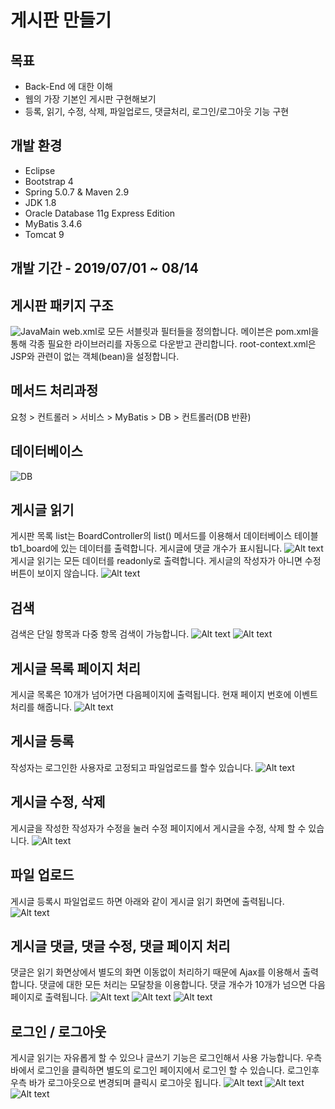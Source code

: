 # 게시판 만들기
## 목표
- Back-End 에 대한 이해
- 웹의 가장 기본인 게시판 구현해보기
- 등록, 읽기, 수정, 삭제, 파일업로드, 댓글처리, 로그인/로그아웃 기능 구현
## 개발 환경
- Eclipse
- Bootstrap 4
- Spring 5.0.7 & Maven 2.9
- JDK 1.8
- Oracle Database 11g Express Edition
- MyBatis 3.4.6
- Tomcat 9
## 개발 기간 - 2019/07/01 ~ 08/14
## 게시판 패키지 구조
![JavaMain](./md_resources/c1.PNG)
web.xml로 모든 서블릿과 필터들을 정의합니다. 메이븐은 pom.xml을 통해 각종 필요한 라이브러리를 자동으로 다운받고 관리합니다. root-context.xml은 JSP와 관련이 없는 객체(bean)을 설정합니다.
## 메서드 처리과정
요청 > 컨트롤러 > 서비스 > MyBatis > DB > 컨트롤러(DB 반환)
## 데이터베이스
![DB](./md_resources/d1.PNG)
## 게시글 읽기
게시판 목록 list는 BoardController의 list() 메서드를 이용해서 데이터베이스 테이블 tb1_board에
있는 데이터를 출력합니다. 게시글에 댓글 개수가 표시됩니다. 
![Alt text](./md_resources/board.PNG)
게시글 읽기는 모든 데이터를 readonly로 출력합니다. 게시글의 작성자가 아니면 수정버튼이 보이지 않습니다.
![Alt text](./md_resources/read.PNG)
## 검색
검색은 단일 항목과 다중 항목 검색이 가능합니다.
![Alt text](./md_resources/search.PNG)
![Alt text](./md_resources/search2.PNG)
## 게시글 목록 페이지 처리
게시글 목록은 10개가 넘어가면 다음페이지에 출력됩니다. 현재 페이지 번호에 이벤트 처리를 해줍니다.
![Alt text](./md_resources/page.PNG)
## 게시글 등록
작성자는 로그인한 사용자로 고정되고 파일업로드를 할수 있습니다.
![Alt text](./md_resources/register.PNG)
## 게시글 수정, 삭제
게시글을 작성한 작성자가 수정을 눌러 수정 페이지에서 게시글을 수정, 삭제 할 수 있습니다.
![Alt text](./md_resources/modify.PNG)
## 파일 업로드
게시글 등록시 파일업로드 하면 아래와 같이 게시글 읽기 화면에 출력됩니다.
![Alt text](./md_resources/file.PNG)
## 게시글 댓글, 댓글 수정, 댓글 페이지 처리
댓글은 읽기 화면상에서 별도의 화면 이동없이 처리하기 때문에 Ajax를 이용해서 출력합니다. 댓글에 대한 모든 처리는 모달창을 이용합니다. 댓글 개수가 10개가 넘으면 다음 페이지로 출력됩니다.
![Alt text](./md_resources/reply.PNG)
![Alt text](./md_resources/replymodify.PNG)
![Alt text](./md_resources/replypage.PNG)
## 로그인 / 로그아웃
게시글 읽기는 자유롭게 할 수 있으나 글쓰기 기능은 로그인해서 사용 가능합니다. 우측 바에서 로그인을 클릭하면 별도의 로그인 페이지에서 로그인 할 수 있습니다. 로그인후 우측 바가 로그아웃으로 변경되며 클릭시 로그아웃 됩니다.
![Alt text](./md_resources/login2.PNG)
![Alt text](./md_resources/login.PNG)
![Alt text](./md_resources/logout.PNG)
